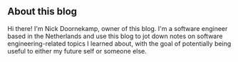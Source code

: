 ## About this blog

Hi there! I'm Nick Doornekamp, owner of this blog. I'm a software engineer based in the Netherlands and use this blog to jot down notes on software engineering-related topics I learned about, with the goal of potentially being useful to either my future self or someone else.